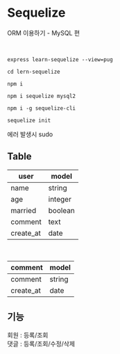 # Sequelize
ORM 이용하기 - MySQL 편

<br>

~~~
express learn-sequelize --view=pug

cd lern-sequelize

npm i

npm i sequelize mysql2

npm i -g sequelize-cli

sequelize init
~~~
에러 발생시 sudo


## Table
|user|model|
|---|---|
|name|string|
|age|integer|
|married|boolean|
|comment|text|
|create_at|date|

<br>

|comment|model|
|---|---|
|comment|string|
|create_at|date|

## 기능
회원 : 등록/조회  
댓글 : 등록/조회/수정/삭제
